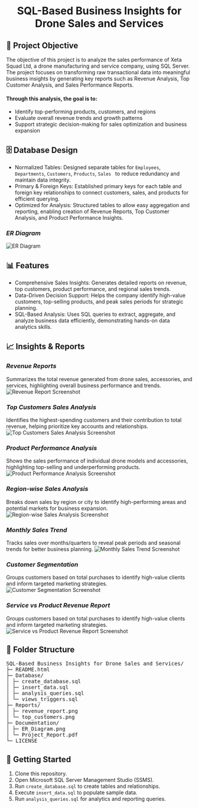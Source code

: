 <!DOCTYPE html>
<h1><center><b>SQL-Based Business Insights for Drone Sales and Services</b></center></h1>
<div class="section">
<h2>🎯 Project Objective</h2>
<par>
The objective of this project is to analyze the sales performance of Xeta Squad Ltd, a drone manufacturing and service company, using SQL Server. The project focuses on transforming raw transactional data into meaningful business insights by generating key reports such as Revenue Analysis, Top Customer Analysis, and Sales Performance Reports.
</par>
<h4>Through this analysis, the goal is to:</h4>
<ul>
  <li>Identify top-performing products, customers, and regions</li>
  <li>Evaluate overall revenue trends and growth patterns</li>
  <li>Support strategic decision-making for sales optimization and business expansion</li>
</ul>
</div>

<div class="section">
<h2>🗄 Database Design</h2>
<ul>
<li>Normalized Tables: Designed separate tables for <code>Employees</code>, <code>Departments</code>, <code>Customers</code>, <code>Products</code>, <code>Sales </code> to reduce redundancy and maintain data integrity.</li>
<li>Primary & Foreign Keys: Established primary keys for each table and foreign key relationships to connect customers, sales, and products for efficient querying.</li>
<li>Optimized for Analysis: Structured tables to allow easy aggregation and reporting, enabling creation of Revenue Reports, Top Customer Analysis, and Product Performance Insights.</li>
</ul>
<h3><i><b>ER Diagram</b></i></h3>
<img src="Documentation/ER-Diagram.png" alt="ER Diagram" class="screenshot mt-3">
</div>


<div class="section">
<h2>📊 Features</h2>
<ul>
<li>Comprehensive Sales Insights: Generates detailed reports on revenue, top customers, product performance, and regional sales trends.</li>
<li>Data-Driven Decision Support: Helps the company identify high-value customers, top-selling products, and peak sales periods for strategic planning. </li>
<li>SQL-Based Analysis: Uses SQL queries to extract, aggregate, and analyze business data efficiently, demonstrating hands-on data analytics skills.</li>
</ul>
</div>


<div class="section">
<h2>📈 Insights & Reports</h2>

<h3><i><b>Revenue Reports</b></i></h3>
<par>Summarizes the total revenue generated from drone sales, accessories, and services, highlighting overall business performance and trends.</par>
<img src="Reports/Revenue_Report.png" alt="Revenue Report Screenshot" class="screenshot mt-3">
  
<h3><i><b>Top Customers Sales Analysis</b></i></h3>
<par>Identifies the highest-spending customers and their contribution to total revenue, helping prioritize key accounts and relationships.</par>
<img src="Reports/Top_Customers_Analysis.png" alt="Top Customers Sales Analysis Screenshot" class="screenshot mt-3">

<h3><i><b>Product Performance Analysis</b></i></h3>
<par>Shows the sales performance of individual drone models and accessories, highlighting top-selling and underperforming products.</par>
<img src="Reports/Product_Performance_Analysis.png" alt="Product Performance Analysis Screenshot" class="screenshot mt-3">

<h3><i><b>Region-wise Sales Analysis</b></i></h3>
<par>Breaks down sales by region or city to identify high-performing areas and potential markets for business expansion.</par>
<img src="Reports/Region_wise_sales_Report.png" alt="Region-wise Sales Analysis Screenshot" class="screenshot mt-3">

<h3><i><b>Monthly Sales Trend</b></i></h3>
<par>Tracks sales over months/quarters to reveal peak periods and seasonal trends for better business planning.</par>
<img src="Reports/Monthly_Sales_Trend.png" alt="Monthly Sales Trend Screenshot" class="screenshot mt-3">

<h3><i><b>Customer Segmentation</b></i></h3>
<par>Groups customers based on total purchases to identify high-value clients and inform targeted marketing strategies.</par>
<img src="Reports/Customer_Segmentation.png" alt="Customer Segmentation Screenshot" class="screenshot mt-3">

<h3><i><b>Service vs Product Revenue Report</b></i></h3>
<par>Groups customers based on total purchases to identify high-value clients and inform targeted marketing strategies.</par>
<img src="Reports/Service_VS_Product_Revenue.png" alt="Service vs Product Revenue Report Screenshot" class="screenshot mt-3">
</div>



<div class="section">
<h2>📂 Folder Structure</h2>
<pre>
SQL-Based Business Insights for Drone Sales and Services/
├─ README.html
├─ Database/
│ ├─ create_database.sql
│ ├─ insert_data.sql
│ ├─ analysis_queries.sql
│ └─ views_triggers.sql
├─ Reports/
│ ├─ revenue_report.png
│ └─ top_customers.png
├─ Documentation/
│ ├─ ER_Diagram.png
│ └─ Project_Report.pdf
└─ LICENSE
</pre>
</div>


<div class="section">
<h2>🚀 Getting Started</h2>
<ol>
<li>Clone this repository.</li>
<li>Open Microsoft SQL Server Management Studio (SSMS).</li>
<li>Run <code>create_database.sql</code> to create tables and relationships.</li>
<li>Execute <code>insert_data.sql</code> to populate sample data.</li>
<li>Run <code>analysis_queries.sql</code> for analytics and reporting queries.</li>
</ol>
</div>



</body>

</html>




